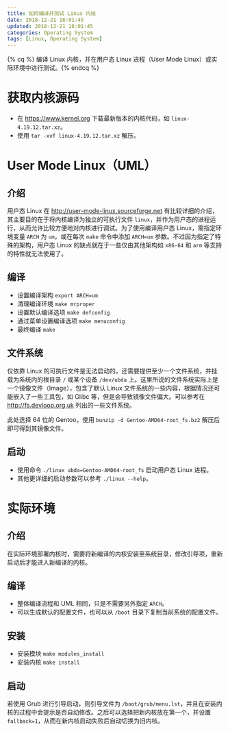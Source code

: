 ```yaml
---
title: 如何编译并测试 Linux 内核
date: 2018-12-21 16:01:45
updated: 2018-12-21 16:01:45
categories: Operating System
tags: [Linux, Operating System]
---
```


{% cq %} 编译 Linux 内核，并在用户态 Linux 进程（User Mode Linux）或实际环境中进行测试。{% endcq %}

<!--more--> 

# 获取内核源码
* 在 https://www.kernel.org 下载最新版本的内核代码，如 `linux-4.19.12.tar.xz`。
* 使用 `tar -xvf linux-4.19.12.tar.xz` 解压。

# User Mode Linux（UML）
## 介绍
用户态 Linux 在 http://user-mode-linux.sourceforge.net 有比较详细的介绍，其主要目的在于将内核编译为独立的可执行文件 `linux`，并作为用户态的进程运行，从而允许比较方便地对内核进行调试。为了使用编译用户态 Linux，需指定环境变量 `ARCH` 为 `um`，或在每次 `make` 命令中添加 `ARCH=um` 参数。不过因为指定了特殊的架构，用户态 Linux 的缺点就在于一些仅由其他架构如 `x86-64` 和 `arm` 等支持的特性就无法使用了。

## 编译
* 设置编译架构 `export ARCH=um`
* 清理编译环境 `make mrproper`
* 设置默认编译选项 `make defconfig`
* 通过菜单设置编译选项 `make menuconfig`
* 最终编译 `make`

## 文件系统
仅依靠 Linux 的可执行文件是无法启动的，还需要提供至少一个文件系统，并挂载为系统内的根目录 `/` 或某个设备 `/dev/ubda` 上。这里所说的文件系统实际上是一个镜像文件（Image），包含了默认 Linux 文件系统的一些内容，根据情况还可能嵌入了一些工具包，如 Glibc 等，但是会导致镜像文件偏大。可以参考在 http://fs.devloop.org.uk 列出的一些文件系统。

此处选择 64 位的 Gentoo，使用 `bunzip -d Gentoo-AMD64-root_fs.bz2` 解压后即可得到其镜像文件。

## 启动
* 使用命令 `./linux ubda=Gentoo-AMD64-root_fs` 启动用户态 Linux 进程。
* 其他更详细的启动参数可以参考 `./linux --help`。

# 实际环境
## 介绍
在实际环境部署内核时，需要将新编译的内核安装至系统目录，修改引导项，重新启动后才能进入新编译的内核。

## 编译
* 整体编译流程和 UML 相同，只是不需要另外指定 `ARCH`。
* 可以生成默认的配置文件，也可以从 `/boot` 目录下复制当前系统的配置文件。

## 安装
* 安装模块 `make modules_install`
* 安装内核 `make install`

## 启动
若使用 Grub 进行引导启动，则引导文件为 `/boot/grub/menu.lst`，并且在安装内核的过程中会提示是否自动修改。之后可以选择把新内核放在第一个，并设置 `fallback=1`，从而在新内核启动失败后自动切换为旧内核。
